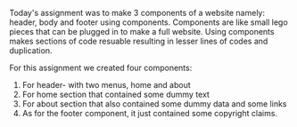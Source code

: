Today's assignment was to make 3 components of a website namely: header, body and footer using components. Components are like small lego pieces that can be plugged in to make a full website. Using components makes sections of code resuable resulting in lesser lines of codes and duplication. 

For this assignment we created four components:
1. For header- with two menus, home and about
2. For home section that contained some dummy text 
3. For about section that also contained some dummy data and some links
4. As for the footer component, it just contained some copyright claims.